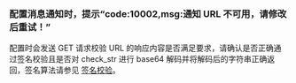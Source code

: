 ### 配置消息通知时，提示“code:10002,msg:通知 URL 不可用，请修改后重试！”
配置时会发送 GET 请求校验 URL 的响应内容是否满足要求，请确认是否正确通过签名校验且是否对 check_str 进行 base64 解码并将解码后的字符串正确返回，签名算法请参见 [签名校验](https://cloud.tencent.com/document/product/1095/51612)。
 
